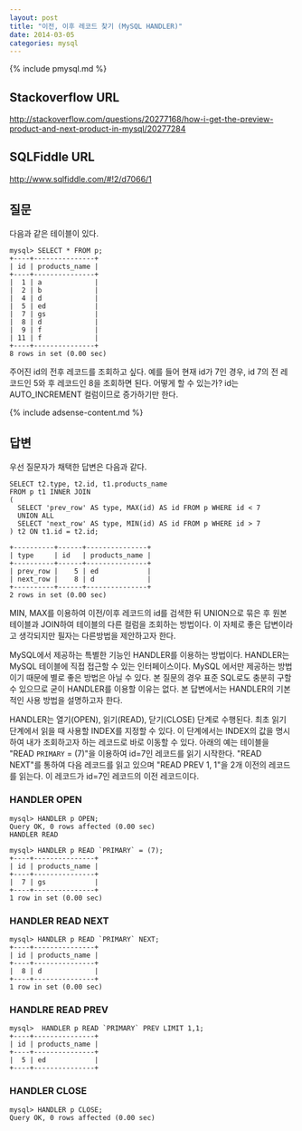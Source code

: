 ```yaml
---
layout: post
title: "이전, 이후 레코드 찾기 (MySQL HANDLER)"
date: 2014-03-05 
categories: mysql
---
```


{% include pmysql.md %}

## Stackoverflow URL

http://stackoverflow.com/questions/20277168/how-i-get-the-preview-product-and-next-product-in-mysql/20277284

## SQLFiddle URL

http://www.sqlfiddle.com/#!2/d7066/1

## 질문

다음과 같은 테이블이 있다.

    mysql> SELECT * FROM p;
    +----+---------------+
    | id | products_name |
    +----+---------------+
    |  1 | a             |
    |  2 | b             |
    |  4 | d             |
    |  5 | ed            |
    |  7 | gs            |
    |  8 | d             |
    |  9 | f             |
    | 11 | f             |
    +----+---------------+
    8 rows in set (0.00 sec)

주어진 id의 전후 레코드를 조회하고 싶다. 예를 들어 현재 id가 7인 경우, id 7의 전 레코드인 5와 후 레코드인 8을 조회하면 된다. 어떻게 할 수 있는가? id는 AUTO_INCREMENT 컬럼이므로 증가하기만 한다.

{% include adsense-content.md %}

## 답변

우선 질문자가 채택한 답변은 다음과 같다.

    SELECT t2.type, t2.id, t1.products_name
    FROM p t1 INNER JOIN
    (
      SELECT 'prev_row' AS type, MAX(id) AS id FROM p WHERE id < 7
      UNION ALL
      SELECT 'next_row' AS type, MIN(id) AS id FROM p WHERE id > 7
    ) t2 ON t1.id = t2.id;
     
    +----------+------+---------------+
    | type     | id   | products_name |
    +----------+------+---------------+
    | prev_row |    5 | ed            |
    | next_row |    8 | d             |
    +----------+------+---------------+
    2 rows in set (0.00 sec)

MIN, MAX를 이용하여 이전/이후 레코드의 id를 검색한 뒤 UNION으로 묶은 후 원본 테이블과 JOIN하여 테이블의 다른 컬럼을 조회하는 방법이다. 이 자체로 좋은 답변이라고 생각되지만 필자는 다른방법을 제안하고자 한다.

MySQL에서 제공하는 특별한 기능인 HANDLER를 이용하는 방법이다. HANDLER는 MySQL 테이블에 직접 접근할 수 있는 인터페이스이다. MySQL 에서만 제공하는 방법이기 때문에 별로 좋은 방법은 아닐 수 있다. 본 질문의 경우 표준 SQL로도 충분히 구할 수 있으므로 굳이 HANDLER를 이용할 이유는 없다. 본 답변에서는 HANDLER의 기본적인 사용 방법을 설명하고자 한다.

HANDLER는 열기(OPEN), 읽기(READ), 닫기(CLOSE) 단계로 수행된다. 최초 읽기 단계에서 읽을 때 사용할 INDEX를 지정할 수 있다. 이 단계에서는 INDEX의 값을 명시하여 내가 조회하고자 하는 레코드로 바로 이동할 수 있다. 아래의 예는 테이블을 "READ `PRIMARY` = (7)"을 이용하여 id=7인 레코드를 읽기 시작한다. "READ NEXT"를 통하여 다음 레코드를 읽고 있으며 "READ PREV 1, 1"을 2개 이전의 레코드를 읽는다. 이 레코드가 id=7인 레코드의 이전 레코드이다.

### HANDLER OPEN

    mysql> HANDLER p OPEN;
    Query OK, 0 rows affected (0.00 sec)
    HANDLER READ

    mysql> HANDLER p READ `PRIMARY` = (7);
    +----+---------------+
    | id | products_name |
    +----+---------------+
    |  7 | gs            |
    +----+---------------+
    1 row in set (0.00 sec)

### HANDLER READ NEXT

    mysql> HANDLER p READ `PRIMARY` NEXT;
    +----+---------------+
    | id | products_name |
    +----+---------------+
    |  8 | d             |
    +----+---------------+
    1 row in set (0.00 sec)

### HANDLRE READ PREV

    mysql>  HANDLER p READ `PRIMARY` PREV LIMIT 1,1;
    +----+---------------+
    | id | products_name |
    +----+---------------+
    |  5 | ed            |
    +----+---------------+

### HANDLER CLOSE

    mysql> HANDLER p CLOSE;
    Query OK, 0 rows affected (0.00 sec)
